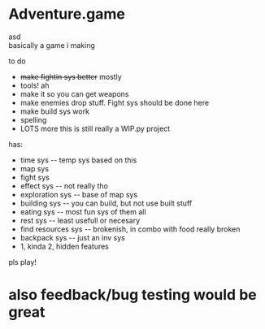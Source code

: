 # Adventure.game
asd  
basically a game i making

to do
* ~~make fightin sys better~~ mostly
* tools! ah
* make it so you can get weapons
* make enemies drop stuff. Fight sys should be done here
* make build sys work
* spelling
* LOTS more this is still really a WIP.py project

has:
* time sys -- temp sys based on this
* map sys
* fight sys
* effect sys -- not really tho
* exploration sys -- base of map sys
* building sys -- you can build, but not use built stuff
* eating sys -- most fun sys of them all
* rest sys -- least usefull or necesary
* find resources sys -- brokenish, in combo with food really broken
* backpack sys -- just an inv sys
* 1, kinda 2, hidden features


pls play!  
# also feedback/bug testing would be great
